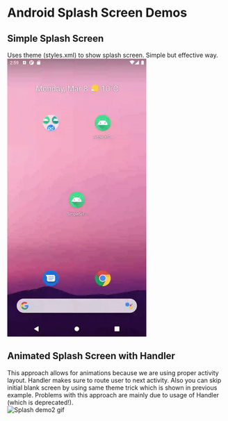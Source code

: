 # Android Splash Screen Demos

## Simple Splash Screen
Uses theme (styles.xml) to show splash screen. Simple but effective way.
<br>
<img src="/readme/simple-splash.gif" alt="Splash demo gif" width="320" height="640"/>

## Animated Splash Screen with Handler
This approach allows for animations because we are using proper activity layout. Handler makes sure to route user to next activity. Also you can skip initial blank screen by using same theme trick which is shown in previous example. Problems with this approach are mainly due to usage of Handler (which is deprecated!).
<br>
<img src="/readme/animated-splash-with-handler.gif" alt="Splash demo2 gif" width="320" height="640"/>

